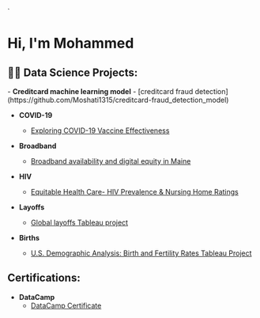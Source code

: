 `<h1>Hi, I'm Mohammed

<h2>👨‍💻 Data Science Projects:</h2>
- <b>Creditcard machine learning model</b>
  - [creditcard fraud detection](https://github.com/Moshati1315/creditcard-fraud_detection_model)
  
- <b>COVID-19</b>
  - [Exploring COVID-19 Vaccine Effectiveness](https://github.com/ds5010/vaccines-3)
  
- <b>Broadband</b>
  - [Broadband availability and digital equity in Maine](https://github.com/ds5010/broadband-3) <b><i></b></i>

- <b>HIV</b>
  - [Equitable Health Care- HIV Prevalence & Nursing Home Ratings](https://github.com/Moshati1315/HIV)

    
- <b>Layoffs </b>
  - [Global layoffs Tableau project ](https://github.com/Moshati1315/layoffs)
 
- <b>Births </b>
  - [U.S. Demographic Analysis: Birth and Fertility Rates Tableau Project ](https://github.com/Moshati1315/Births)


<h2>Certifications:</h2>

- <b>DataCamp</b>
  - [DataCamp Certificate](https://github.com/Moshati1315/DataCamp)

